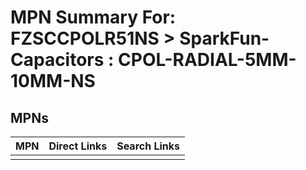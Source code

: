



# MPN Summary For: FZSCCPOLR51NS > SparkFun-Capacitors : CPOL-RADIAL-5MM-10MM-NS

## MPNs
  

|MPN|Direct Links|Search Links|
| :--- | :--- | :--- |
||||
